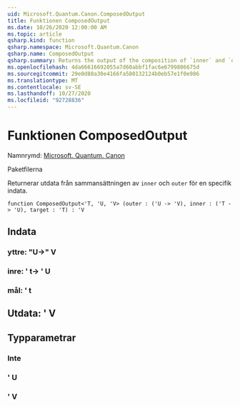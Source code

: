 ```yaml
---
uid: Microsoft.Quantum.Canon.ComposedOutput
title: Funktionen ComposedOutput
ms.date: 10/26/2020 12:00:00 AM
ms.topic: article
qsharp.kind: function
qsharp.namespace: Microsoft.Quantum.Canon
qsharp.name: ComposedOutput
qsharp.summary: Returns the output of the composition of `inner` and `outer` for a given input.
ms.openlocfilehash: 4da66616692055a7d60abbf1fac6e6799806675d
ms.sourcegitcommit: 29e0d88a30e4166fa580132124b0eb57e1f0e986
ms.translationtype: MT
ms.contentlocale: sv-SE
ms.lasthandoff: 10/27/2020
ms.locfileid: "92728836"
---
```

# <a name="composedoutput-function"></a>Funktionen ComposedOutput

Namnrymd: [Microsoft. Quantum. Canon](xref:Microsoft.Quantum.Canon)

Paketfilerna [](https://nuget.org/packages/)


Returnerar utdata från sammansättningen av `inner` och `outer` för en specifik indata.

```qsharp
function ComposedOutput<'T, 'U, 'V> (outer : ('U -> 'V), inner : ('T -> 'U), target : 'T) : 'V
```


## <a name="input"></a>Indata

### <a name="outer--u---v"></a>yttre: "U->" V




### <a name="inner--t---u"></a>inre: ' t-> ' U




### <a name="target--t"></a>mål: ' t





## <a name="output--v"></a>Utdata: ' V



## <a name="type-parameters"></a>Typparametrar

### <a name="t"></a>Inte


### <a name="u"></a>' U


### <a name="v"></a>' V

